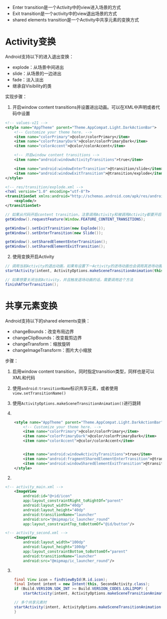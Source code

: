 
- Enter transition是一个Activity中的view进入场景的方式
- Exit transition是一个activity中的view退出场景的方式
- shared elements transition是一个Activity中共享元素的变换方式

# Activity变换

Android支持以下的进入退出变换：
- explode：从场景中间进出
- slide：从场景的一边进出
- fade：淡入淡出
- 继承自Visibility的类

实现步骤：
1. 开启window content transitions并设置进出动画。可以在XML中声明或者代码中设置

```xml
<!-- values-v21 -->
<style name="AppTheme" parent="Theme.AppCompat.Light.DarkActionBar">
    <!-- Customize your theme here. -->
    <item name="colorPrimary">@color/colorPrimary</item>
    <item name="colorPrimaryDark">@color/colorPrimaryDark</item>
    <item name="colorAccent">@color/colorAccent</item>

    <!-- 开启window content transitions -->
    <item name="android:windowActivityTransitions">true</item>

    <item name="android:windowEnterTransition">@transition/slide</item>
    <item name="android:windowExitTransition">@transition/explode</item>
</style>

<!-- res/transition/explode.xml -->
<?xml version="1.0" encoding="utf-8"?>
<transitionSet xmlns:android="http://schemas.android.com/apk/res/android">
    <explode/>
</transitionSet>
```

```java
// 如果从代码开启content transition，注意调用Activity和被调用Activity都要开启
getWindow().requestFeature(Window.FEATURE_CONTENT_TRANSITIONS);

getWindow().setExitTransition(new Explode());
getWindow().setEnterTransition(new Slide());

getWindow().setSharedElementEnterTransition();
getWindow().setSharedElementExitTransition();
```

2. 使用变换开启Activity

```java
// 调用当前Activity的退出动画，如果有设置下一Activity的进场动画也会调用其进场动画
startActivity(intent, ActivityOptions.makeSceneTransitionAnimation(this).toBundle());

// 如果想要关闭当前Activity，并且触发退场动画的话，需要调用这个方法
finishAfterTransition();
```

# 共享元素变换
Android支持以下的shared elements变换：

- changeBounds：改变布局边界
- changeClipBounds：改变裁剪边界
- changeTransform：缩放旋转
- changeImageTransform：图片大小缩放

步骤：

1. 启用window content transition，同时指定transition类型，同样也是可以XML和代码
2. 使用`android:transitionName`标识共享元素，或者使用`view.setTransitionName()`
3. 使用`ActivityOptions.makeSceneTransitionAnimation()`进行跳转


1.

```xml
    <style name="AppTheme" parent="Theme.AppCompat.Light.DarkActionBar">
        <!-- Customize your theme here. -->
        <item name="colorPrimary">@color/colorPrimary</item>
        <item name="colorPrimaryDark">@color/colorPrimaryDark</item>
        <item name="colorAccent">@color/colorAccent</item>


        <item name="android:windowActivityTransitions">true</item>
        <item name="android:fragmentSharedElementEnterTransition">@transition/image_transform</item>
        <item name="android:windowSharedElementExitTransition">@transition/image_transform</item>
    </style>
```

2.

```xml
<!-- activity_main.xml -->
    <ImageView
        android:id="@+id/icon"
        app:layout_constraintRight_toRightOf="parent"
        android:layout_width="40dp"
        android:layout_height="40dp"
        android:transitionName="launcher"
        android:src="@mipmap/ic_launcher_round"
        app:layout_constraintTop_toBottomOf="@id/button"/>

<!-- activity_second.xml -->
    <ImageView
        android:layout_width="100dp"
        android:layout_height="100dp"
        app:layout_constraintBottom_toBottomOf="parent"
        android:transitionName="launcher"
        android:src="@mipmap/ic_launcher_round"/>
```

3. 

```java
    final View icon = findViewById(R.id.icon);
    final Intent intent = new Intent(this, SecondActivity.class);
    if (Build.VERSION.SDK_INT >= Build.VERSION_CODES.LOLLIPOP) {
        startActivity(intent, ActivityOptions.makeSceneTransitionAnimation(this,icon,"launcher").toBundle());

	// 多个共享元素时
	startActivity(intent, ActivityOptions.makeSceneTransitionAnimation(this, new Pair<>(icon, "launcher"), new Pair<>(icon2, "launcher2")).toBundle());
    }
```

